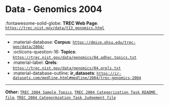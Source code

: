 # Data - Genomics 2004 

:fontawesome-solid-globe: **TREC Web Page**: [`https://trec.nist.gov/data/t13_genomics.html`](https://trec.nist.gov/data/t13_genomics.html)

---

- :material-database: **Corpus**: [`https://dmice.ohsu.edu/trec-gen/data/2004/`](https://dmice.ohsu.edu/trec-gen/data/2004/)
- :octicons-question-16: **Topics**: [`https://trec.nist.gov/data/genomics/04.adhoc.topics.txt`](https://trec.nist.gov/data/genomics/04.adhoc.topics.txt)
- :material-label: **Qrels**: [`https://trec.nist.gov/data/genomics/04.qrels.txt`](https://trec.nist.gov/data/genomics/04.qrels.txt)
- :material-database-outline: **ir_datasets**: [`https://ir-datasets.com/medline.html#medline/2004/trec-genomics-2004`](https://ir-datasets.com/medline.html#medline/2004/trec-genomics-2004)


---

**Other:** [`TREC 2004 Sample Topics`](https://trec.nist.gov/data/genomics/04.sample.topics.txt), [`TREC 2004 Categorization Task README file`](https://trec.nist.gov/data/genomics/04.readme.txt), [`TREC 2004 Categormzation Task Judgement file`](https://trec.nist.gov/data/genomics/04.judgments.txt)
